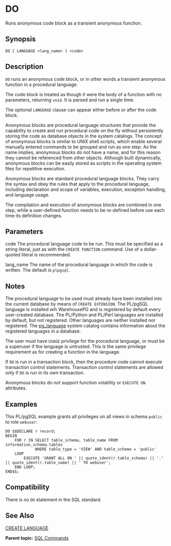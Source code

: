 # DO 

Runs anonymous code block as a transient anonymous function.

## <a id="section2"></a>Synopsis 

``` {#sql_command_synopsis}
DO [ LANGUAGE <lang_name> ] <code>
```

## <a id="section3"></a>Description 

`DO` runs an anonymous code block, or in other words a transient anonymous function in a procedural language.

The code block is treated as though it were the body of a function with no parameters, returning `void`. It is parsed and run a single time.

The optional `LANGUAGE` clause can appear either before or after the code block.

Anonymous blocks are procedural language structures that provide the capability to create and run procedural code on the fly without persistently storing the code as database objects in the system catalogs. The concept of anonymous blocks is similar to UNIX shell scripts, which enable several manually entered commands to be grouped and run as one step. As the name implies, anonymous blocks do not have a name, and for this reason they cannot be referenced from other objects. Although built dynamically, anonymous blocks can be easily stored as scripts in the operating system files for repetitive execution.

Anonymous blocks are standard procedural language blocks. They carry the syntax and obey the rules that apply to the procedural language, including declaration and scope of variables, execution, exception handling, and language usage.

The compilation and execution of anonymous blocks are combined in one step, while a user-defined function needs to be re-defined before use each time its definition changes.

## <a id="section4"></a>Parameters 

code
The procedural language code to be run. This must be specified as a string literal, just as with the `CREATE FUNCTION` command. Use of a dollar-quoted literal is recommended.

lang\_name
The name of the procedural language in which the code is written. The default is `plpgsql`.

## <a id="section5"></a>Notes 

The procedural language to be used must already have been installed into the current database by means of `CREATE EXTENSION`. The PL/pgSQL language is installed wih WarehousePG and is registered by default every user-created database. The PL/Python and PL/Perl languages are installed by default, but not registered. Other languages are neither installed nor registered. The [pg_language](../system_catalogs/pg_language.html) system catalog contains information about the registered languages in a database.

The user must have `USAGE` privilege for the procedural language, or must be a superuser if the language is untrusted. This is the same privilege requirement as for creating a function in the language.

If `DO` is run in a transaction block, then the procedure code cannot execute transaction control statements. Transaction control statements are allowed only if `DO` is run in its own transaction.

Anonymous blocks do not support function volatility or `EXECUTE ON` attributes.

## <a id="Examples"></a>Examples 

This PL/pgSQL example grants all privileges on all views in schema `public` to role `webuser`:

```
DO $$DECLARE r record;
BEGIN
    FOR r IN SELECT table_schema, table_name FROM information_schema.tables
             WHERE table_type = 'VIEW' AND table_schema = 'public'
    LOOP
        EXECUTE 'GRANT ALL ON ' || quote_ident(r.table_schema) || '.' || quote_ident(r.table_name) || ' TO webuser';
    END LOOP;
END$$;
```

## <a id="section6"></a>Compatibility 

There is no `DO` statement in the SQL standard.

## <a id="section7"></a>See Also 

[CREATE LANGUAGE](CREATE_LANGUAGE.html)

**Parent topic:** [SQL Commands](../sql_commands/sql_ref.html)

